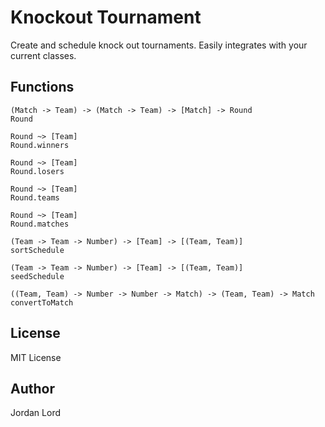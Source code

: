 # Knockout Tournament

Create and schedule knock out tournaments. Easily integrates with your current
classes.

## Functions

```
(Match -> Team) -> (Match -> Team) -> [Match] -> Round
Round

Round ~> [Team]
Round.winners

Round ~> [Team]
Round.losers

Round ~> [Team]
Round.teams

Round ~> [Team]
Round.matches

(Team -> Team -> Number) -> [Team] -> [(Team, Team)]
sortSchedule

(Team -> Team -> Number) -> [Team] -> [(Team, Team)]
seedSchedule

((Team, Team) -> Number -> Number -> Match) -> (Team, Team) -> Match
convertToMatch
```

## License

MIT License

## Author

Jordan Lord
